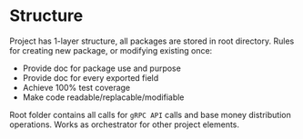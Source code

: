 # Structure

Project has 1-layer structure, all packages are stored in root directory.
Rules for creating new package, or modifying existing once:
- Provide doc for package use and purpose
- Provide doc for every exported field 
- Achieve 100% test coverage
- Make code readable/replacable/modifiable

Root folder contains all calls for `gRPC API` calls and base money distribution operations. Works as orchestrator for other project elements.